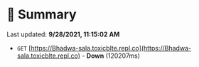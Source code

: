 # 📖 Summary
Last updated: **9/28/2021, 11:15:02 AM**

- `GET` [https://Bhadwa-sala.toxicblte.repl.co](https://Bhadwa-sala.toxicblte.repl.co) - **Down** (120207ms)
